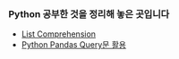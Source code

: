 ### Python 공부한 것을 정리해 놓은 곳입니다
- [List Comprehension](https://github.com/sikdric/ds_study/blob/main/Python/List%20Comprehension.ipynb)
- [Python Pandas Query문 활용](https://github.com/sikdric/ds_study/blob/main/Python/List%20Comprehension.ipynb)
